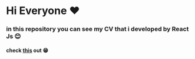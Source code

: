 # Hi Everyone ❤️

### in this repository you can see my CV that i developed by React Js 😊
#### check [this](https://amirmmolazemi.github.io/Me) out 😁
